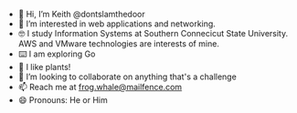 - 👋 Hi, I’m Keith @dontslamthedoor
- 👀 I’m interested in web applications and networking.
- 🤓 I study Information Systems at Southern Connecicut State University. AWS and VMware technologies are interests of mine.
- ⌨️ I am exploring Go
- 🌱 I like plants! 
- 💞️ I’m looking to collaborate on anything that's a challenge
- 📫 Reach me at frog.whale@mailfence.com
- 😄 Pronouns: He or Him
  

<!---
dontslamthedoor/dontslamthedoor is a ✨ special ✨ repository because its `README.md` (this file) appears on your GitHub profile.
You can click the Preview link to take a look at your changes.
--->
